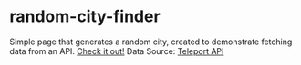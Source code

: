 # random-city-finder

Simple page that generates a random city, created to demonstrate fetching data from an API.
<a href="#">Check it out!</a>
Data Source: <a href="http://developers.teleport.org/">Teleport API</a>
